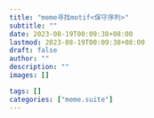 ```yaml
---
title: "meme寻找motif<保守序列>"
subtitle: ""
date: 2023-08-19T00:09:38+08:00
lastmod: 2023-08-19T00:09:38+08:00
draft: false
author: ""
description: ""
images: []

tags: []
categories: ["meme.suite"]
---
```

